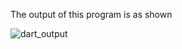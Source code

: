 The output of this program is as shown




![dart_output](https://github.com/muiam/oop-2/assets/74063153/59b6e238-49ad-4fb8-ab45-a01ec4814d4a)

